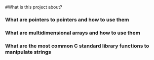 #What is this  project about?

### What are pointers to pointers and how to use them
### What are multidimensional arrays and how to use them
### What are the most common C standard library functions to manipulate strings

